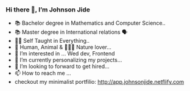 ### Hi there 👋, I’m Johnson Jide

<!--
**jayblacc2/jayblacc2** is a ✨ _special_ ✨ repository because its `README.md` (this file) appears on your GitHub profile.

Here are some ideas to get you started:
-->
- 📚 Bachelor degree in Mathematics and Computer Science..
- 📚 Master degree in International relations 🗣
- 👩‍💻 Self Taught in Everything..
- 🤼 Human, Animal & 🌳🌴🎋 Nature lover...
- 👀 I’m interested in ... Wed dev, Frontend
- 🌱 I’m currently personalizing my projects...
- 💞️ I’m looking to forward to get hired...
- 📫 How to reach me ...
- checkout my minimalist portfilio: http://app.johnsonjide.netflify.com
